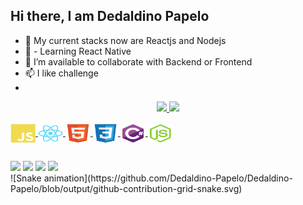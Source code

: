 ## Hi there, I am Dedaldino Papelo

- 👀 My current stacks now are Reactjs and Nodejs
- 🌱 - Learning React Native
- 💞️ I’m available to collaborate with Backend or Frontend
- 📫 I like challenge
- 
<div align="center">
  <a href="https://github.com/Dedaldino-Papelo">
  <img height="180rem" src="https://github-readme-stats.vercel.app/api?username=Dedaldino-Papelo&show_icons=true&theme=dracula&include_all_commits=true&count_private=true"/>
  <img height="180rem" src="https://github-readme-stats.vercel.app/api/top-langs/?username=Dedaldino-Papelo&layout=compact&langs_count=7&theme=dracula"/>
</div>
  
  <div style="display: inline_block"><br>
  <img align="center" alt="Deda-Js" height="30" width="40" src="https://raw.githubusercontent.com/devicons/devicon/master/icons/javascript/javascript-plain.svg">
  <img align="center" alt="Deda-React" height="30" width="40" src="https://raw.githubusercontent.com/devicons/devicon/master/icons/react/react-original.svg">
  <img align="center" alt="Deda-HTML" height="30" width="40" src="https://raw.githubusercontent.com/devicons/devicon/master/icons/html5/html5-original.svg">
  <img align="center" alt="Deda-CSS" height="30" width="40" src="https://raw.githubusercontent.com/devicons/devicon/master/icons/css3/css3-original.svg">
  <img align="center" alt="Deda-Csharp" height="30" width="40" src="https://raw.githubusercontent.com/devicons/devicon/master/icons/csharp/csharp-original.svg">
  <img align="center" alt="Deda-Nodejs" height="30" width="40" src="https://raw.githubusercontent.com/devicons/devicon/master/icons/nodejs/nodejs-original.svg">   
</div>
  
  ##
  
  <div>
  <a href="https://instagram.com/youngdeda" target="_blank"><img src="https://img.shields.io/badge/-Instagram-%23E4405F?style=for-the-badge&logo=instagram&logoColor=white" target="_blank"></a>
 <a href="https://discord.gg/Dedaldino Papelo#9865" target="_blank"><img src="https://img.shields.io/badge/Discord-7289DA?style=for-the-badge&logo=discord&logoColor=white" target="_blank"></a> 
  <a href = "mailto:kelsonpapelo18@gmail.com"><img src="https://img.shields.io/badge/-Gmail-%23333?style=for-the-badge&logo=gmail&logoColor=white" target="_blank"></a>
  <a href="https://www.linkedin.com/in/dedaldino-papelo" target="_blank"><img src="https://img.shields.io/badge/-LinkedIn-%230077B5?style=for-the-badge&logo=linkedin&logoColor=white" target="_blank"></a> 
  </div>
 ![Snake animation](https://github.com/Dedaldino-Papelo/Dedaldino-Papelo/blob/output/github-contribution-grid-snake.svg)
